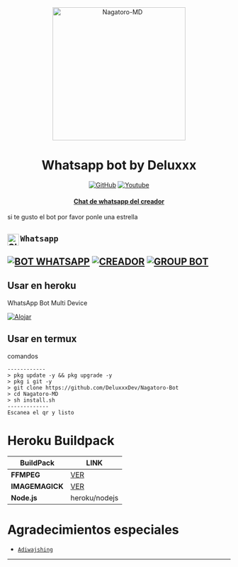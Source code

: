 <div align="center">
<img src="https://images4.alphacoders.com/114/1149226.png" alt="Nagatoro-MD" width="300" />

</p>
<h1 align="center">Whatsapp bot by Deluxxx</h1>

>
>
>
</div>
<p align="center">
  <a href="https://github.com/DeluxxxDev"><img title="GitHub" src="https://img.shields.io/badge/Github-Deluxxx.svg?style=for-the-badge&logo=github" /></a>
  <a href="https://www.youtube.com/channel/UCR97vxT-Fd_xqqD4WQTyYyQ"><img title="Youtube" src="https://img.shields.io/badge/Youtube-Deluxxx.svg?style=for-the-badge&logo=youtube" /></a>
  <h4 align="center">
  <a
  <a href="https://wa.me/5493816565890">Chat de whatsapp del creador </a>
</h4>
</p>

si te gusto el bot por favor ponle una estrella

## ```Whatsapp``` <a href="https://wa.me/5493816565890"> <img align="left" alt="SIEGRIN | Whastapp" width="26px" src="https://github.com/siegrin/siegrin/blob/main/Assets/Whatsapp.svg" />
[![BOT WHATSAPP](https://img.shields.io/badge/WhatsApp%20BOT-25D366?style=for-the-badge&logo=whatsapp&logoColor=white)](https://wa.me/5493816129644) 
[![CREADOR](https://img.shields.io/badge/Owner%20BOT-25D366?style=for-the-badge&logo=whatsapp&logoColor=white)](https://wa.me/5493816565890) 
[![GROUP BOT](https://img.shields.io/badge/WhatsApp%20Group-25D366?style=for-the-badge&logo=whatsapp&logoColor=white)](https://chat.whatsapp.com/DjMvgbtyeEeISyHN03n8JI) 
---------
## Usar en heroku

WhatsApp Bot Multi Device

[![Alojar](https://www.herokucdn.com/deploy/button.svg)](https://heroku.com/deploy?template=https://github.com/DeluxxxDev/Nagatoro-MD)

## Usar en termux
comandos
```
------------
> pkg update -y && pkg upgrade -y
> pkg i git -y
> git clone https://github.com/DeluxxxDev/Nagatoro-Bot
> cd Nagatoro-MD
> sh install.sh
-------------
Escanea el qr y listo
```

# Heroku Buildpack

| BuildPack | LINK |
|--------|--------|
| **FFMPEG** |[VER](https://github.com/jonathanong/heroku-buildpack-ffmpeg-latest.git) |
| **IMAGEMAGICK** | [VER](https://github.com/mcollina/heroku-buildpack-imagemagick.git) |
| **Node.js**     | heroku/nodejs|


# Agradecimientos especiales
-    [`Adiwajshing`](https://github.com/adiwajshing/Baileys)

---------
